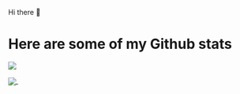 Hi there 👋

<h1>Here are some of my Github stats</h1>
<a href="https://github.com/Gui37">
  <img align="center" src="https://github-readme-stats.vercel.app/api?username=Gui37&show_icons=true&theme=radical&count_private=true" />
</a>
<p><p><p>
<a href="https://github.com/Gui37/">
  <img align="center" src="https://github-readme-stats.vercel.app/api/top-langs/?username=Gui37&layout=compact&hide=php,javascript,html&langs_count=7" />
</a>
 

